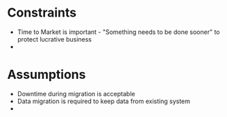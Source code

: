 # Constraints

* Time to Market is important -  "Something needs to be done sooner" to protect lucrative business
* 

# Assumptions
* Downtime during migration is acceptable
* Data migration is required to keep data from existing system
* 
